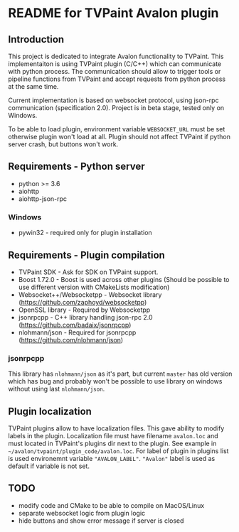README for TVPaint Avalon plugin
================================
Introduction
------------
This project is dedicated to integrate Avalon functionality to TVPaint.
This implementaiton is using TVPaint plugin (C/C++) which can communicate with python process. The communication should allow to trigger tools or pipeline functions from TVPaint and accept requests from python process at the same time.

Current implementation is based on websocket protocol, using json-rpc communication (specification 2.0). Project is in beta stage, tested only on Windows.

To be able to load plugin, environment variable `WEBSOCKET_URL` must be set otherwise plugin won't load at all. Plugin should not affect TVPaint if python server crash, but buttons won't work.

## Requirements - Python server
- python >= 3.6
- aiohttp
- aiohttp-json-rpc

### Windows
- pywin32 - required only for plugin installation

## Requirements - Plugin compilation
- TVPaint SDK - Ask for SDK on TVPaint support.
- Boost 1.72.0 - Boost is used across other plugins (Should be possible to use different version with CMakeLists modification)
- Websocket++/Websocketpp - Websocket library (https://github.com/zaphoyd/websocketpp)
- OpenSSL library - Required by Websocketpp
- jsonrpcpp - C++ library handling json-rpc 2.0 (https://github.com/badaix/jsonrpcpp)
- nlohmann/json - Required for jsonrpcpp (https://github.com/nlohmann/json)

### jsonrpcpp
This library has `nlohmann/json` as it's part, but current `master` has old version which has bug and probably won't be possible to use library on windows without using last `nlohmann/json`.

## Plugin localization
TVPaint plugins allow to have localization files. This gave ability to modify labels in the plugin. Localization file must have filename `avalon.loc` and must located in TVPaint's plugins dir next to the plugin. See example in `~/avalon/tvpaint/plugin_code/avalon.loc`. For label of plugin in plugins list is used environemnt variable `"AVALON_LABEL"`. `"Avalon"` label is used as default if variable is not set.

## TODO
- modify code and CMake to be able to compile on MacOS/Linux
- separate websocket logic from plugin logic
- hide buttons and show error message if server is closed
